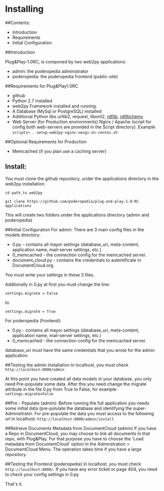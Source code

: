 Installing
======

##Contents:
* Introduction
* Requirements
* Initial Configuration

##Introduction

Plug&Play-1.0RC, is componed by two web2py applications:

* admin: the poderopedia administrator
* poderopedia: the poderopedia frontend (public-site)

##Requirements for Plug&Play1.0RC
* github
* Python 2.7 installed
* web2py Framework installed and running.
* A Database (MySql or PostgreSQL) installed
* Additional Python libs urllib2, request, libxml2, [rdflib](https://github.com/RDFLib), [rdfAlchemy](https://rdfalchemy.readthedocs.org/en/latest/)
* Web Server (for Production environments) Nginx / Apache (script for config both web-servers are provided in the Script directory). Example `scripts> . setup-web2py-nginx-uwsgi-on-centos.sh`

##Optional Requirements for Production
* Memcached (if you plan use a caching server)


## Install:

You must clone the github repository, under the applications directory in the web2py installation:

 `cd path_to web2py`

 `git clone https://github.com/poderopedia/plug-and-play-1.0-RC applications`

This will create two folders under the applications directory (admin and poderopedia)


##Initial Configuration
For admin:
There are 3 main config files in the models directory:

* 0.py - contains all mayor settings (database_uri, meta-content, application name, mail-server settings, etc.)
* 0_memcached - the connection config for the memcached server.
* document_cloud.py - contains the credentials to autentificate in DocumentCloud.org.

You must write your settings in these 3 files.

Additonally in 0.py at first you must change the line:

    settings.migrate = False

to 

    settings.migrate = True

For poderopedia (frontend):

* 0.py - contains all mayor settings (database_uri, meta-content, application name, mail-server settings, etc.)
* 0_memcached - the connection config for the memcached server.

database_uri must have the same credentials that you wrote for the admin application.



##Testing the admin Installation
In localhost, you must check `http://localhost:8000/admin`

At this point you have created all data models in your database, you only need Pre-populate some data. After this you need change the migrate attribute in the file 0.py from True to False, for example: `settings.migrate=False`



##Pre - Populate (admin):
Before running the full application you needs some initial data (pre-polulate the database and identifying the super-Adminsitrator. 
For pre-populate the data you must access to the following url in localhost: `http://localhost:8000/admin/install`

##Retrieve Documents Metadata from DocumentCloud (admin)
If you have a Repo in DocumentCloud, you may choose to link all documents in that repo, with Plug&Play. 
For that purpose you have to choose the 'Load metadata from DocumentCloud' option in the Adminstration > DocumentCloud Menu.
The operation takes time if you have a large repository.

##Testing the Frontend (poderopedia)
In localhost, you must check `http://localhost:8000/`.
If you have any error ticket or page 404, you need to check your config settings in 0.py

That's it.
